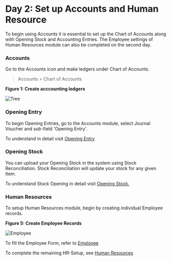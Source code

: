 # Day 2: Set up Accounts and Human Resource

<p class="lead"> To begin using Accounts it is essential to set up the Chart  of Accounts along with Opening Stock and Accounting Entries. The Employee settings of Human Resources module can also be completed on the second day.</p>

### Accounts

Go to the Accounts icon and make ledgers under Chart of Accounts.

> Accounts > Chart of Accounts

 
__Figure 1: Create acccounting ledgers__

![Tree](assets/erpnext_org/images/erpnext/ledgers.png)

  
### Opening Entry

To begin Opening Entries, go to the Accounts module, select Journal Voucher and sub-field 'Opening Entry'. 

To understand in detail visit [Opening Entry](/user-guide/accounts/opening-accounts)


### Opening Stock

You can upload your Opening Stock in the system using Stock Reconciliation.
Stock Reconciliation will update your stock for any given Item.


To understand Stock Opening in detail visit [Opening Stock.](/user-guide/setting-up/stock-reconciliation-for-non-serialized-item)

  
### Human Resources

To setup Human Resources module, begin by creating individual Employee records.

__Figure 5: Create Employee Records__

![Employee](assets/erpnext_org/images/erpnext/employee-1.png)

To fill the Employee Form, refer to [Employee](/user-guide/human-resource-management/employee-master)

To complete the remaining HR-Setup, see [Human Resources](/user-guide/human-resource-management)

